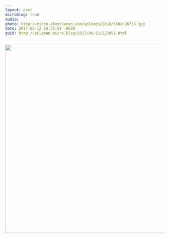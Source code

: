 ```yaml
---
layout: post
microblog: true
audio: 
photo: http://micro.alexclaman.com/uploads/2018/b5bcd36756.jpg
date: 2017-06-12 16:30:51 -0600
guid: http://aclaman.micro.blog/2017/06/12/223051.html
---
```



<img src="http://micro.alexclaman.com/uploads/2018/b5bcd36756.jpg" width="600" height="600" />
